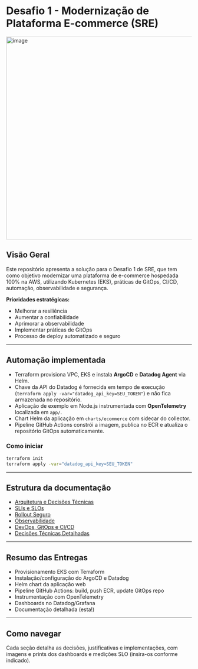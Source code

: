 # Desafio 1 - Modernização de Plataforma E-commerce (SRE)

<img width="574" height="549" alt="image" src="https://github.com/user-attachments/assets/f9723dd5-57b6-4034-af3b-7a52c1f31bea"/>

## Visão Geral

Este repositório apresenta a solução para o Desafio 1 de SRE, que tem como objetivo modernizar uma plataforma de e-commerce hospedada 100% na AWS, utilizando Kubernetes (EKS), práticas de GitOps, CI/CD, automação, observabilidade e segurança.

**Prioridades estratégicas:**
- Melhorar a resiliência
- Aumentar a confiabilidade
- Aprimorar a observabilidade
- Implementar práticas de GitOps
- Processo de deploy automatizado e seguro

---

## Automação implementada

- Terraform provisiona VPC, EKS e instala **ArgoCD** e **Datadog Agent** via Helm.
- Chave da API do Datadog é fornecida em tempo de execução (`terraform apply -var="datadog_api_key=SEU_TOKEN"`) e não fica armazenada no repositório.
- Aplicação de exemplo em Node.js instrumentada com **OpenTelemetry** localizada em `app/`.
- Chart Helm da aplicação em `charts/ecommerce` com sidecar do collector.
- Pipeline GitHub Actions constrói a imagem, publica no ECR e atualiza o repositório GitOps automaticamente.

### Como iniciar
```bash
terraform init
terraform apply -var="datadog_api_key=SEU_TOKEN"
```

---

## Estrutura da documentação

- [Arquitetura e Decisões Técnicas](docs/images/docs_arquitetura_Version1.md)
- [SLIs e SLOs](docs/images/docs_sli-slo_Version1.md)
- [Rollout Seguro](docs/images/docs_rollout_Version1.md)
- [Observabilidade](docs/images/docs_observabilidade_Version1.md)
- [DevOps, GitOps e CI/CD](docs/images/docs_devops_Version1.md)
- [Decisões Técnicas Detalhadas](docs/images/docs_decisoes-tecnicas_Version1.md)

---

## Resumo das Entregas

- Provisionamento EKS com Terraform
- Instalação/configuração do ArgoCD e Datadog
- Helm chart da aplicação web
- Pipeline GitHub Actions: build, push ECR, update GitOps repo
- Instrumentação com OpenTelemetry
- Dashboards no Datadog/Grafana
- Documentação detalhada (esta!)

---

## Como navegar

Cada seção detalha as decisões, justificativas e implementações, com imagens e prints dos dashboards e medições SLO (insira-os conforme indicado).
